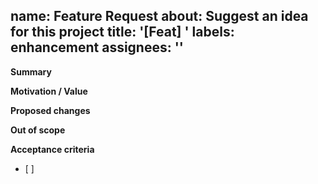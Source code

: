 name: Feature Request
about: Suggest an idea for this project
title: '[Feat] ' 
labels: enhancement
assignees: ''
---
**Summary**

**Motivation / Value**

**Proposed changes**

**Out of scope**

**Acceptance criteria**
- [ ] 
